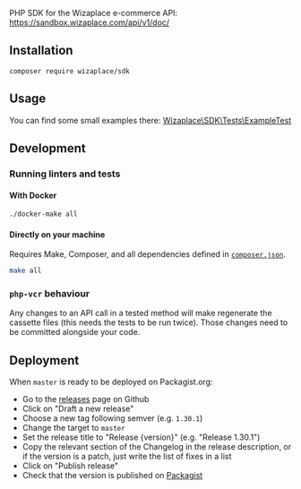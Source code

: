 PHP SDK for the Wizaplace e-commerce API: https://sandbox.wizaplace.com/api/v1/doc/

## Installation

```
composer require wizaplace/sdk
```

## Usage

You can find some small examples there: [Wizaplace\SDK\Tests\ExampleTest](./tests/ExampleTest.php)

## Development

### Running linters and tests

#### With Docker

```bash
./docker-make all
```

#### Directly on your machine

Requires Make, Composer, and all dependencies defined in [`composer.json`](/composer.json).

```bash
make all
```

### `php-vcr` behaviour

Any changes to an API call in a tested method will make regenerate the cassette files (this needs the tests to be run twice). Those changes need to be committed alongside your code.

## Deployment

When `master` is ready to be deployed on Packagist.org:

- Go to the [releases](https://github.com/wizaplace/wizaplace-php-sdk/releases) page on Github
- Click on "Draft a new release"
- Choose a new tag following semver (e.g. `1.30.1`)
- Change the target to `master` 
- Set the release title to "Release {version}" (e.g. "Release 1.30.1")
- Copy the relevant section of the Changelog in the release description, or if the version is a patch, just write the list of fixes in a list
- Click on "Publish release"
- Check that the version is published on [Packagist](https://packagist.org/packages/wizaplace/sdk)
